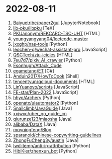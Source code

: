 # 2022-08-11

1. [Baiyuetribe/paper2gui](https://github.com/Baiyuetribe/paper2gui "Convert AI papers to GUI，Make it easy and convenient for everyone to use artificial intelligence technology。让每个人都简单方便的使用前沿人工智能技术") [JupyterNotebook]
2. [lib-pku/libpku](https://github.com/lib-pku/libpku "贵校课程资料民间整理") [TeX]
3. [PKUanonym/REKCARC-TSC-UHT](https://github.com/PKUanonym/REKCARC-TSC-UHT "清华大学计算机系课程攻略 Guidance for courses in Department of Computer Science and Technology, Tsinghua University") [HTML]
4. [youngyangyang04/leetcode-master](https://github.com/youngyangyang04/leetcode-master "《代码随想录》LeetCode 刷题攻略：200道经典题目刷题顺序，共60w字的详细图解，视频难点剖析，50余张思维导图，支持C++，Java，Python，Go，JavaScript等多语言版本，从此算法学习不再迷茫！🔥🔥 来看看，你会发现相见恨晚！🚀") 
5. [jxxghp/nas-tools](https://github.com/jxxghp/nas-tools "NAS媒体库资源归集、整理自动化工具") [Python]
6. [leochen-g/wechat-assistant-pro](https://github.com/leochen-g/wechat-assistant-pro "智能微秘书客户端，搭配") [JavaScript]
7. [QSCTech/zju-icicles](https://github.com/QSCTech/zju-icicles "浙江大学课程攻略共享计划") [HTML]
8. [7eu7d7/pixiv_AI_crawler](https://github.com/7eu7d7/pixiv_AI_crawler "基于深度学习的p站高质量涩图AI爬虫，可以学会你的XP") [Python]
9. [Esonhugh/Attack_Code](https://github.com/Esonhugh/Attack_Code "文章 Attack Code 的详细全文 希望是一篇不错的云安全入门材料") 
10. [egametang/ET](https://github.com/egametang/ET "Unity3D Client And C# Server Framework") [C#]
11. [Anduin2017/HowToCook](https://github.com/Anduin2017/HowToCook "程序员在家做饭方法指南。Programmer's guide about how to cook at home (Chinese only).") [Shell]
12. [tencentyun/qcloud-documents](https://github.com/tencentyun/qcloud-documents "腾讯云官方文档") [HTML]
13. [LinYuanovo/scripts](https://github.com/LinYuanovo/scripts "") [JavaScript]
14. [FE-star/Plan-2022](https://github.com/FE-star/Plan-2022 "2022年新一代前端课程") [JavaScript]
15. [hhyo/Archery](https://github.com/hhyo/Archery "SQL 审核查询平台") [Python]
16. [openatx/uiautomator2](https://github.com/openatx/uiautomator2 "Android Uiautomator2 Python Wrapper") [Python]
17. [Snailclimb/JavaGuide](https://github.com/Snailclimb/JavaGuide "「Java学习+面试指南」一份涵盖大部分 Java 程序员所需要掌握的核心知识。准备 Java 面试，首选 JavaGuide！") [Java]
18. [xxjwxc/uber_go_guide_cn](https://github.com/xxjwxc/uber_go_guide_cn "Uber Go 语言编码规范中文版. The Uber Go Style Guide .") 
19. [qiurunze123/miaosha](https://github.com/qiurunze123/miaosha "⭐⭐⭐⭐秒杀系统设计与实现.互联网工程师进阶与分析🙋🐓") [Java]
20. [alibaba/DataX](https://github.com/alibaba/DataX "DataX是阿里云DataWorks数据集成的开源版本。") [Java]
21. [mqyqingfeng/Blog](https://github.com/mqyqingfeng/Blog "冴羽写博客的地方，预计写四个系列：JavaScript深入系列、JavaScript专题系列、ES6系列、React系列。") 
22. [sparanoid/chinese-copywriting-guidelines](https://github.com/sparanoid/chinese-copywriting-guidelines "Chinese copywriting guidelines for better written communication／中文文案排版指北") 
23. [ZhongFuCheng3y/austin](https://github.com/ZhongFuCheng3y/austin "消息推送平台📝 推送下发【邮件】【短信】【微信服务号】【微信小程序】【企业微信】【钉钉】等消息类型。所使用的技术栈包括：SpringBoot、SpringDataJPA、MySQL、Docker、docker-compose、Kafka、Redis、Apollo、prometheus、Grafana、GrayLog、Flink、Xxl-job、Echarts等等") [Java]
24. [lwd-temp/anti-ip-attribution](https://github.com/lwd-temp/anti-ip-attribution "针对部分网站显示IP归属地的流量分流规则") [Python]
25. [HibiKier/zhenxun_bot](https://github.com/HibiKier/zhenxun_bot "基于 Nonebot2 和 go-cqhttp 开发，以 postgresql 作为数据库，非常可爱的绪山真寻bot") [Python]
